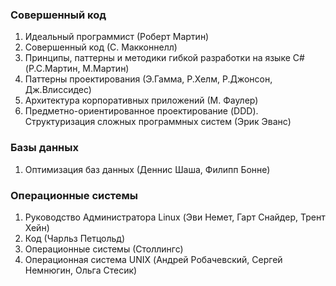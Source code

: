 ### Совершенный код
1. Идеальный программист (Роберт Мартин)
1. Совершенный код (С. Макконнелл)
1. Принципы, паттерны и методики гибкой разработки на языке C# (Р.С.Мартин, М.Мартин)
1. Паттерны проектирования (Э.Гамма, Р.Хелм, Р.Джонсон, Дж.Влиссидес)
1. Архитектура корпоративных приложений (М. Фаулер)
1. Предметно-ориентированное проектирование (DDD). Структуризация сложных программных систем (Эрик Эванс)

### Базы данных
1. Оптимизация баз данных (Деннис Шаша, Филипп Бонне)

### Операционные системы
1. Руководство Администратора Linux (Эви Немет, Гарт Снайдер, Трент Хейн)
1. Код (Чарльз Петцольд)
1. Операционные системы (Столлингс)
1. Операционная система UNIX (Андрей Робачевский, Сергей Немнюгин, Ольга Стесик)